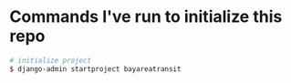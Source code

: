 # Commands I've run to initialize this repo

```sh
# initialize project
$ django-admin startproject bayareatransit

```